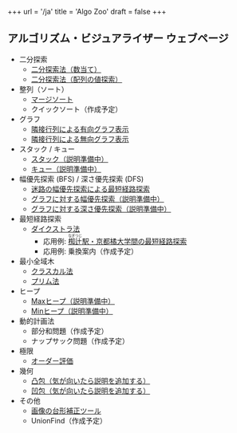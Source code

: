 +++
url = '/ja'
title = 'Algo Zoo'
draft = false
+++

## アルゴリズム・ビジュアライザー ウェブページ

* 二分探索
    * [二分探索法（数当て）](number-guess)
    * [二分探索法（配列の値探索）](binary-search)
* 整列（ソート）
    * [マージソート](merge-sort)
    * クイックソート（作成予定）
* グラフ
    * [隣接行列による有向グラフ表示](directed-graph)
    * [隣接行列による無向グラフ表示](undirected-graph)
* スタック / キュー
    * [スタック（説明準備中）](stack)
    * [キュー（説明準備中）](queue)
* 幅優先探索 (BFS) / 深さ優先探索 (DFS)
    * [迷路の幅優先探索による最短経路探索](maze)
    * [グラフに対する幅優先探索（説明準備中）](bfs)
    * [グラフに対する深さ優先探索（説明準備中）](dfs)
* 最短経路探索
    * [ダイクストラ法](dijkstra)
        * 応用例: <a href="nagitsuji"><ruby>椥辻<rt>なぎつじ</rt></ruby>駅・京都橘大学間の最短経路探索</a>
        * 応用例: 乗換案内（作成予定）
    <!-- * ベルマン・フォード法（気が向いたら作成） -->
    <!-- * ワーシャル・フロイド法（気が向いたら作成） -->
* 最小全域木
    * [クラスカル法](kruskal)
    * [プリム法](prim)
* ヒープ
    * [Maxヒープ（説明準備中）](max-heap)
    * [Minヒープ（説明準備中）](min-heap)
* 動的計画法
    * 部分和問題（作成予定）
    * ナップサック問題（作成予定）
* 極限
    * [オーダー評価](order)
* 幾何
    * [凸包（気が向いたら説明を追加する）](convex-hull-vis)
    * [凹包（気が向いたら説明を追加する）](concave-hull-vis)
    <!-- * ボロノイ図（気が向いたら作成） -->
    <!-- * 射影変換・透視投影（気が向いたら作成） -->
* その他
    * [画像の台形補正ツール](tidy)
    * UnionFind（作成予定）
<!--
* （ アプリ開発用 ）
    * [group vis](group-vis)
-->
